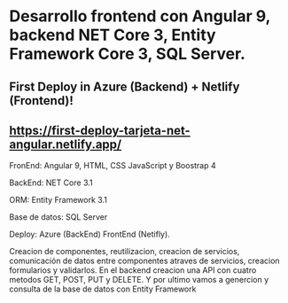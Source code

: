 # Desarrollo frontend con Angular 9, backend NET Core 3, Entity Framework Core 3, SQL Server.

## First Deploy in Azure (Backend) + Netlify (Frontend)!

## https://first-deploy-tarjeta-net-angular.netlify.app/

FronEnd: Angular 9, HTML, CSS JavaScript y Boostrap 4

BackEnd: NET Core 3.1

ORM: Entity Framework 3.1

Base de datos: SQL Server

Deploy: Azure (BackEnd) FrontEnd (Netifly).

Creacion de componentes, reutilizacion, creacion de servicios, comunicación de datos entre componentes atraves de servicios, creacion formularios y validarlos. 
En el backend creacion una API con cuatro metodos GET, POST, PUT y DELETE. Y por ultimo vamos a genercion y consulta de la base de datos con Entity Framework
